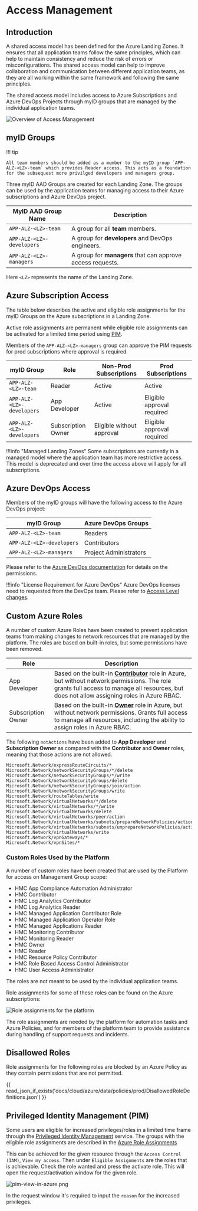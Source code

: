 # Access Management

## Introduction

A shared access model has been defined for the Azure Landing Zones. It ensures that all application teams follow the same principles,
which can help to maintain consistency and reduce the risk of errors or misconfigurations. The shared access model can help to improve
collaboration and communication between different application teams, as they are all working within the same framework and following the same principles.

The shared access model includes access to Azure Subscriptions and Azure DevOps Projects through myID groups that are managed by the individual application teams.

![Overview of Access Management](../images/lz-access-management.drawio.png)

## myID Groups

!!! tip

    All team members should be added as a member to the myID group `APP-ALZ-<LZ>-team` which provides Reader access. This acts as a foundation for the subsequest more privilged developers and managers group. 

Three myID AAD Groups are created for each Landing Zone.
The groups can be used by the application teams for managing access to their Azure subscriptions and Azure DevOps project.

| MyID AAD Group Name       | Description                                                |
| ------------------------- | ---------------------------------------------------------- |
| `APP-ALZ-<LZ>-team`       | A group for all **team** members.                          |
| `APP-ALZ-<LZ>-developers` | A group for **developers** and DevOps engineers.           |
| `APP-ALZ-<LZ>-managers`   | A group for **managers** that can approve access requests. |

Here `<LZ>` represents the name of the Landing Zone.

## Azure Subscription Access

The table below describes the active and eligible role assignments for the myID Groups on the Azure subscriptions in a Landing Zone.

Active role assignments are permanent while eligible role assignments can be activated for a limited time period using [PIM](#privileged-identity-management-pim).

Members of the `APP-ALZ-<LZ>-managers` group can approve the PIM requests for prod subscriptions where approval is required.

| myID Group                | Role               | Non-Prod Subscriptions    | Prod Subscriptions         |
| ------------------------- | ------------------ | ------------------------- | -------------------------- |
| `APP-ALZ-<LZ>-team`       | Reader             | Active                    | Active                     |
| `APP-ALZ-<LZ>-developers` | App Developer      | Active                    | Eligible approval required |
| `APP-ALZ-<LZ>-developers` | Subscription Owner | Eligible without approval | Eligible approval required |

!!!info "Managed Landing Zones"
    Some subscriptions are currently in a managed model where the application team has more restrictive access.
    This model is deprecated and over time the access above will apply for all subscriptions.

## Azure DevOps Access

Members of the myID groups will have the following access to the Azure DevOps project:

| myID Group                | Azure DevOps Groups    |
| ------------------------- | ---------------------- |
| `APP-ALZ-<LZ>-team`       | Readers                |
| `APP-ALZ-<LZ>-developers` | Contributors           |
| `APP-ALZ-<LZ>-managers`   | Project Administrators |

Please refer to the [Azure DevOps documentation](https://learn.microsoft.com/en-us/azure/devops/organizations/security/permissions-access) for details on the permissions.

!!!info "License Requirement for Azure DevOps"
    Azure DevOps licenses need to requested from the DevOps team.
    Please refer to [Access Level changes](../../../howto/request-azuredo.md#access-level-changes).

## Custom Azure Roles

A number of custom Azure Roles have been created to prevent application teams from making changes to network resources that are managed by the platform. The roles are based on built-in roles, but some permissions have been removed.

| Role               | Description                                                                                                                                                                                                                                                                                  |
| ------------------ | -------------------------------------------------------------------------------------------------------------------------------------------------------------------------------------------------------------------------------------------------------------------------------------------- |
| App Developer      | Based on the built-in **[Contributor](https://learn.microsoft.com/en-us/azure/role-based-access-control/built-in-roles#contributor)** role in Azure, but without network permissions. The role grants full access to manage all resources, but does not allow assigning roles in Azure RBAC. |
| Subscription Owner | Based on the built-in **[Owner](https://learn.microsoft.com/en-us/azure/role-based-access-control/built-in-roles#owner)** role in Azure, but without network permissions. Grants full access to manage all resources, including the ability to assign roles in Azure RBAC.                   |

The following `notActions` have been added to **App Developer** and **Subscription Owner** as compared with the **Contributor** and **Owner** roles, meaning that those actions are not allowed.

```
Microsoft.Network/expressRouteCircuits/*
Microsoft.Network/networkSecurityGroups/*/delete
Microsoft.Network/networkSecurityGroups/*/write
Microsoft.Network/networkSecurityGroups/delete
Microsoft.Network/networkSecurityGroups/join/action
Microsoft.Network/networkSecurityGroups/write
Microsoft.Network/routeTables/write
Microsoft.Network/virtualNetworks/*/delete
Microsoft.Network/virtualNetworks/*/write
Microsoft.Network/virtualNetworks/delete
Microsoft.Network/virtualNetworks/peer/action
Microsoft.Network/virtualNetworks/subnets/prepareNetworkPolicies/action
Microsoft.Network/virtualNetworks/subnets/unprepareNetworkPolicies/action
Microsoft.Network/virtualNetworks/write
Microsoft.Network/vpnGateways/*
Microsoft.Network/vpnSites/*
```

### Custom Roles Used by the Platform

A number of custom roles have been created that are used by the Platform for access on Management Group scope:

- HMC App Compliance Automation Administrator
- HMC Contributor
- HMC Log Analytics Contributor
- HMC Log Analytics Reader
- HMC Managed Application Contributor Role
- HMC Managed Application Operator Role
- HMC Managed Applications Reader
- HMC Monitoring Contributor
- HMC Monitoring Reader
- HMC Owner
- HMC Reader
- HMC Resource Policy Contributor
- HMC Role Based Access Control Administrator
- HMC User Access Administrator

The roles are not meant to be used by the individual application teams.

Role assignments for some of these roles can be found on the Azure subscriptions:

![Role assignments for the platform](../images/lz-platform-role-assignments.png)

The role assignments are needed by the platform for automation tasks and Azure Policies, and for members of the platform team
to provide assistance during handling of support requests and incidents.


## Disallowed Roles

Role assignments for the following roles are blocked by an Azure Policy as they contain permissions that are not permitted.

{{ read_json_if_exists('docs/cloud/azure/data/policies/prod/DisallowedRoleDefinitions.json') }}

## Privileged Identity Management (PIM)

Some users are eligible for increased privileges/roles in a limited time frame through the [Privileged Identity Management](https://learn.microsoft.com/en-us/azure/active-directory/privileged-identity-management/pim-configure) service. The groups with the eligible role assignments are described in the [Azure Role Assignments](#3-azure-role-assignments)

This can be achieved for the given resource through the `Access Control (IAM)`, `View my access`. Then under `Eligible Assignments` are the roles that is achievable. Check the role wanted and press the activate role. This will open the request/activation window for the given role.

![pim-view-in-azure.png](../images/pim-view-in-azure.png)

In the request window it's required to input the `reason` for the increased privileges.
